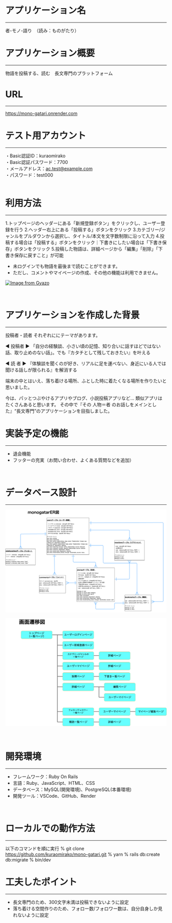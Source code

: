 # アプリケーション名
---
者-モノ-語り　（読み：ものがたり）
<br>

# アプリケーション概要
---
物語を投稿する、読む　長文専門のプラットフォーム
<br>

# URL
---
https://mono-gatari.onrender.com
<br>

# テスト用アカウント
---
・Basic認証ID：kuraomirako  
・Basic認証パスワード：7700  
・メールアドレス：ac.test@example.com  
・パスワード：test000  
<br>

# 利用方法
---
1.トップページのヘッダーにある「新規登録ボタン」をクリックし、ユーザー登録を行う
2.ヘッダー右上にある「投稿する」ボタンをクリック
3.カテゴリー/ジャンルをプルダウンから選択し、タイトル/本文を文字数制限に沿って入力
4.投稿する場合は「投稿する」ボタンをクリック｜下書きにしたい場合は「下書き保存」ボタンをクリック
5.投稿した物語は、詳細ページから「編集」「削除」「下書き保存に戻すこと」が可能

- 未ログインでも物語を最後まで読むことができます。
- ただし、コメントやマイページの作成、その他の機能は利用できません。

[![Image from Gyazo](https://i.gyazo.com/ee6f89aa58df59e3280e9347ebffe300.gif)](https://gyazo.com/ee6f89aa58df59e3280e9347ebffe300)

<br>

# アプリケーションを作成した背景
---
投稿者・読者 それぞれににテーマがあります。

◀︎ 投稿者 ▶︎
「自分の経験談、小さい頃の記憶、知り合いに話すほどではない話、取り止めのない話」。でも『カタチとして残しておきたい』を叶える

◀︎ 読 者 ▶︎
『体験談を聞くのが好き、リアルに足を運べない、身近にいる人では聞ける話しが限られる』を解消する

端末の中とはいえ、落ち着ける場所、ふとした時に着たくなる場所を作りたいと思いました。

今は、パッとつぶやけるアプリやブログ、小説投稿アプリなど… 類似アプリはたくさんあると思います。
その中で『その 人物＝者 のお話しをメインとした』“長文専門”のアプリケーションを目指しました。


# 実装予定の機能
---
- 退会機能
- フッターの充実（お問い合わせ、よくある質問などを追加）
<br>

# データベース設計
---
![ER図](./images/er.png)

![transition図](./images/transition.png)

<br>

# 開発環境
---
- フレームワーク：Ruby On Rails
- 言語：Ruby、JavaScript、HTML、CSS
- データベース：MySQL(開発環境)、PostgreSQL(本番環境)
- 開発ツール：VSCode、GitHub、Render
<br>

# ローカルでの動作方法
---
以下のコマンドを順に実行
% git clone https://github.com/kuraomirako/mono-gatari.git
% yarn
% rails db:create db:migrate
% bin/dev


# 工夫したポイント
---
- 長文専門のため、300文字未満は投稿できないように設定
- 落ち着ける空間作りのため、フォロー数/フォロワー数は、自分自身しか見れないように設定
<br>